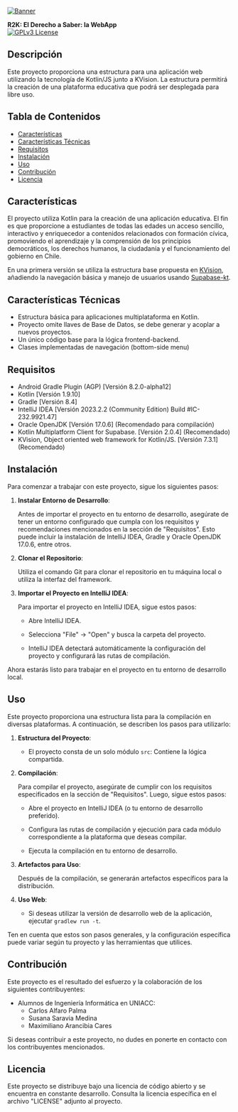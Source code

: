 <!-- # R2KApp -->
[![Banner](https://repository-images.githubusercontent.com/725254872/668d9791-0620-42d2-aebc-e0d031692e31)](https://github.com/CarlosAlfaroP/R2KApp)

**R2K: El Derecho a Saber: la WebApp**  
[![GPLv3 License](https://img.shields.io/badge/License-GPL%20v3-yellow.svg)](https://opensource.org/licenses/)
## Descripción

Este proyecto proporciona una estructura para una aplicación web utilizando la tecnología de Kotlin/JS junto a KVision.
La estructura permitirá la creación de una plataforma educativa que podrá ser desplegada para libre uso.

## Tabla de Contenidos
- [Características](#características)
- [Características Técnicas](#características-tecnicas)
- [Requisitos](#requisitos)
- [Instalación](#instalación)
- [Uso](#uso)
- [Contribución](#contribución)
- [Licencia](#licencia)

## Características

El proyecto utiliza Kotlin para la creación de una aplicación educativa. 
El fin es que proporcione a estudiantes de todas las edades un acceso sencillo, interactivo y enriquecedor 
a contenidos relacionados con formación cívica, promoviendo el aprendizaje y la comprensión de los principios 
democráticos, los derechos humanos, la ciudadanía y el funcionamiento del gobierno en Chile.

En una primera versión se utiliza la estructura base propuesta en [KVision](https://kvision.gitbook.io/kvision-guide/), 
añadiendo la navegación básica y manejo de usuarios usando [Supabase-kt](https://github.com/supabase-community/supabase-kt).

## Características Técnicas

- Estructura básica para aplicaciones multiplataforma en Kotlin.
- Proyecto omite llaves de Base de Datos, se debe generar y acoplar a nuevos proyectos.
- Un único código base para la lógica frontend-backend.
- Clases implementadas de navegación (bottom-side menu)

## Requisitos

- Android Gradle Plugin (AGP) [Versión 8.2.0-alpha12]
- Kotlin [Versión 1.9.10]
- Gradle [Versión 8.4]
- IntelliJ IDEA [Versión 2023.2.2 (Community Edition) Build #IC-232.9921.47]
- Oracle OpenJDK [Versión 17.0.6] (Recomendado para compilación) 
- Kotlin Multiplatform Client for Supabase. [Versión 2.0.4] (Recomendado)
- KVision, Object oriented web framework for Kotlin/JS. [Versión 7.3.1] (Recomendado)
## Instalación

Para comenzar a trabajar con este proyecto, sigue los siguientes pasos:

1. **Instalar Entorno de Desarrollo**:

   Antes de importar el proyecto en tu entorno de desarrollo, asegúrate de tener un entorno configurado que cumpla con los requisitos y recomendaciones mencionados en la sección de "Requisitos". Esto puede incluir la instalación de IntelliJ IDEA, Gradle y Oracle OpenJDK 17.0.6, entre otros.

2. **Clonar el Repositorio**:

   Utiliza el comando Git para clonar el repositorio en tu máquina local o utiliza la interfaz del framework.

3. **Importar el Proyecto en IntelliJ IDEA**:

   Para importar el proyecto en IntelliJ IDEA, sigue estos pasos:

    - Abre IntelliJ IDEA.

    - Selecciona "File" -> "Open" y busca la carpeta del proyecto.

    - IntelliJ IDEA detectará automáticamente la configuración del proyecto y configurará las rutas de compilación.

Ahora estarás listo para trabajar en el proyecto en tu entorno de desarrollo local.

## Uso

Este proyecto proporciona una estructura lista para la compilación en diversas plataformas. A continuación, se describen los pasos para utilizarlo:

1. **Estructura del Proyecto**:

    - El proyecto consta de un solo módulo `src`: Contiene la lógica compartida.
2. **Compilación**:

   Para compilar el proyecto, asegúrate de cumplir con los requisitos especificados en la sección de "Requisitos". Luego, sigue estos pasos:

    - Abre el proyecto en IntelliJ IDEA (o tu entorno de desarrollo preferido).

    - Configura las rutas de compilación y ejecución para cada módulo correspondiente a la plataforma que deseas compilar.

    - Ejecuta la compilación en tu entorno de desarrollo.

3. **Artefactos para Uso**:

   Después de la compilación, se generarán artefactos específicos para la distribución.

4. **Uso Web**:

    - Si deseas utilizar la versión de desarrollo web de la aplicación, ejecutar `gradlew run -t`.


Ten en cuenta que estos son pasos generales, y la configuración específica puede variar según tu proyecto y las herramientas que utilices. 

## Contribución

Este proyecto es el resultado del esfuerzo y la colaboración de los siguientes contribuyentes:

- Alumnos de Ingeniería Informática en UNIACC:
   - Carlos Alfaro Palma
   - Susana Saravia Medina
   - Maximiliano Arancibia Cares

Si deseas contribuir a este proyecto, no dudes en ponerte en contacto con los contribuyentes mencionados.

## Licencia

Este proyecto se distribuye bajo una licencia de código abierto y se encuentra en constante desarrollo. Consulta la licencia específica en el archivo "LICENSE" adjunto al proyecto.

